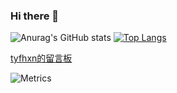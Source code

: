  ### Hi there 👋

<!--
**tyfhxn/tyfhxn** is a ✨ _special_ ✨ repository because its `README.md` (this file) appears on your GitHub profile.

Here are some ideas to get you started:

- 🔭 I’m currently working on ...
- 🌱 I’m currently learning ...
- 👯 I’m looking to collaborate on ...
- 🤔 I’m looking for help with ...
- 💬 Ask me about ...
- 📫 How to reach me: ...
- 😄 Pronouns: ...
- ⚡ Fun fact: ...
-->

![Anurag's GitHub stats](https://github-readme-stats.vercel.app/api?username=tyfhxn&show_icons=true&theme=chartreuse-dark)
[![Top Langs](https://github-readme-stats.vercel.app/api/top-langs/?username=tyfhxn&layout=compact)](https://github.com/tyfhxn/github-readme-stats)


[tyfhxn的留言板](https://api.moedog.org/room/@tyfhxn)

![Metrics](https://metrics.lecoq.io/tyfhxn?template=classic&config.timezone=Asia%2FShanghai)

